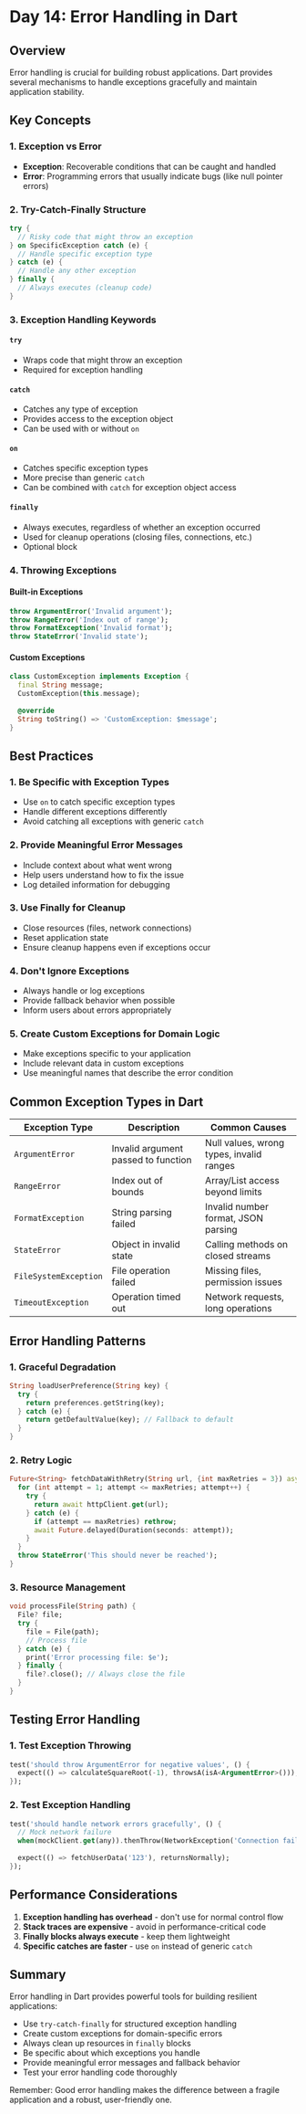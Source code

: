 # Day 14: Error Handling in Dart

## Overview
Error handling is crucial for building robust applications. Dart provides several mechanisms to handle exceptions gracefully and maintain application stability.

## Key Concepts

### 1. Exception vs Error
- **Exception**: Recoverable conditions that can be caught and handled
- **Error**: Programming errors that usually indicate bugs (like null pointer errors)

### 2. Try-Catch-Finally Structure

```dart
try {
  // Risky code that might throw an exception
} on SpecificException catch (e) {
  // Handle specific exception type
} catch (e) {
  // Handle any other exception
} finally {
  // Always executes (cleanup code)
}
```

### 3. Exception Handling Keywords

#### `try`
- Wraps code that might throw an exception
- Required for exception handling

#### `catch`
- Catches any type of exception
- Provides access to the exception object
- Can be used with or without `on`

#### `on`
- Catches specific exception types
- More precise than generic `catch`
- Can be combined with `catch` for exception object access

#### `finally`
- Always executes, regardless of whether an exception occurred
- Used for cleanup operations (closing files, connections, etc.)
- Optional block

### 4. Throwing Exceptions

#### Built-in Exceptions
```dart
throw ArgumentError('Invalid argument');
throw RangeError('Index out of range');
throw FormatException('Invalid format');
throw StateError('Invalid state');
```

#### Custom Exceptions
```dart
class CustomException implements Exception {
  final String message;
  CustomException(this.message);
  
  @override
  String toString() => 'CustomException: $message';
}
```

## Best Practices

### 1. Be Specific with Exception Types
- Use `on` to catch specific exception types
- Handle different exceptions differently
- Avoid catching all exceptions with generic `catch`

### 2. Provide Meaningful Error Messages
- Include context about what went wrong
- Help users understand how to fix the issue
- Log detailed information for debugging

### 3. Use Finally for Cleanup
- Close resources (files, network connections)
- Reset application state
- Ensure cleanup happens even if exceptions occur

### 4. Don't Ignore Exceptions
- Always handle or log exceptions
- Provide fallback behavior when possible
- Inform users about errors appropriately

### 5. Create Custom Exceptions for Domain Logic
- Make exceptions specific to your application
- Include relevant data in custom exceptions
- Use meaningful names that describe the error condition

## Common Exception Types in Dart

| Exception Type | Description | Common Causes |
|----------------|-------------|---------------|
| `ArgumentError` | Invalid argument passed to function | Null values, wrong types, invalid ranges |
| `RangeError` | Index out of bounds | Array/List access beyond limits |
| `FormatException` | String parsing failed | Invalid number format, JSON parsing |
| `StateError` | Object in invalid state | Calling methods on closed streams |
| `FileSystemException` | File operation failed | Missing files, permission issues |
| `TimeoutException` | Operation timed out | Network requests, long operations |

## Error Handling Patterns

### 1. Graceful Degradation
```dart
String loadUserPreference(String key) {
  try {
    return preferences.getString(key);
  } catch (e) {
    return getDefaultValue(key); // Fallback to default
  }
}
```

### 2. Retry Logic
```dart
Future<String> fetchDataWithRetry(String url, {int maxRetries = 3}) async {
  for (int attempt = 1; attempt <= maxRetries; attempt++) {
    try {
      return await httpClient.get(url);
    } catch (e) {
      if (attempt == maxRetries) rethrow;
      await Future.delayed(Duration(seconds: attempt));
    }
  }
  throw StateError('This should never be reached');
}
```

### 3. Resource Management
```dart
void processFile(String path) {
  File? file;
  try {
    file = File(path);
    // Process file
  } catch (e) {
    print('Error processing file: $e');
  } finally {
    file?.close(); // Always close the file
  }
}
```

## Testing Error Handling

### 1. Test Exception Throwing
```dart
test('should throw ArgumentError for negative values', () {
  expect(() => calculateSquareRoot(-1), throwsA(isA<ArgumentError>()));
});
```

### 2. Test Exception Handling
```dart
test('should handle network errors gracefully', () {
  // Mock network failure
  when(mockClient.get(any)).thenThrow(NetworkException('Connection failed'));
  
  expect(() => fetchUserData('123'), returnsNormally);
});
```

## Performance Considerations

1. **Exception handling has overhead** - don't use for normal control flow
2. **Stack traces are expensive** - avoid in performance-critical code
3. **Finally blocks always execute** - keep them lightweight
4. **Specific catches are faster** - use `on` instead of generic `catch`

## Summary

Error handling in Dart provides powerful tools for building resilient applications:
- Use `try-catch-finally` for structured exception handling
- Create custom exceptions for domain-specific errors
- Always clean up resources in `finally` blocks
- Be specific about which exceptions you handle
- Provide meaningful error messages and fallback behavior
- Test your error handling code thoroughly

Remember: Good error handling makes the difference between a fragile application and a robust, user-friendly one.